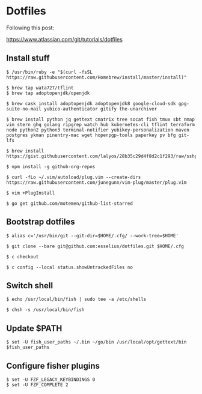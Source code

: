 # Dotfiles

Following this post:

https://www.atlassian.com/git/tutorials/dotfiles

## Install stuff

```
$ /usr/bin/ruby -e "$(curl -fsSL https://raw.githubusercontent.com/Homebrew/install/master/install)"

$ brew tap wata727/tflint
$ brew tap adoptopenjdk/openjdk

$ brew cask install adoptopenjdk adoptopenjdk8 google-cloud-sdk gpg-suite-no-mail yubico-authenticator gitify the-unarchiver

$ brew install python jq gettext cmatrix tree socat fish tmux sbt nmap vim stern ghq golang ripgrep watch hub kubernetes-cli tflint terraform node python2 python3 terminal-notifier yubikey-personalization maven postgres ykman pinentry-mac wget hopenpgp-tools paperkey pv bfg git-lfs

$ brew install https://gist.githubusercontent.com/lalyos/28b35c29d4f8d2c1f293/raw/sshpass.rb

$ npm install -g github-org-repos

$ curl -fLo ~/.vim/autoload/plug.vim --create-dirs https://raw.githubusercontent.com/junegunn/vim-plug/master/plug.vim

$ vim +PlugInstall

$ go get github.com/motemen/github-list-starred
```

## Bootstrap dotfiles

```
$ alias c='/usr/bin/git --git-dir=$HOME/.cfg/ --work-tree=$HOME'

$ git clone --bare git@github.com:esselius/dotfiles.git $HOME/.cfg

$ c checkout

$ c config --local status.showUntrackedFiles no
```

## Switch shell

```
$ echo /usr/local/bin/fish | sudo tee -a /etc/shells

$ chsh -s /usr/local/bin/fish
```

## Update $PATH

```
$ set -U fish_user_paths ~/.bin ~/go/bin /usr/local/opt/gettext/bin $fish_user_paths
```

## Configure fisher plugins

```
$ set -U FZF_LEGACY_KEYBINDINGS 0
$ set -U FZF_COMPLETE 2
```
